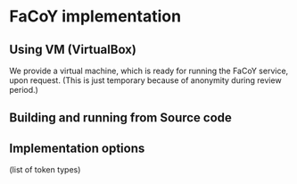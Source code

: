 # FaCoY implementation

## Using VM (VirtualBox)

We provide a virtual machine, which is ready for running the FaCoY service, upon request. (This is just temporary because of anonymity during review period.)

## Building and running from Source code



## Implementation options

(list of token types)
